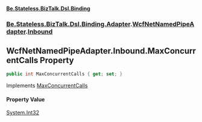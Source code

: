 #### [Be.Stateless.BizTalk.Dsl.Binding](README.md 'README')
### [Be.Stateless.BizTalk.Dsl.Binding.Adapter](Be.Stateless.BizTalk.Dsl.Binding.Adapter.md 'Be.Stateless.BizTalk.Dsl.Binding.Adapter').[WcfNetNamedPipeAdapter](WcfNetNamedPipeAdapter.md 'Be.Stateless.BizTalk.Dsl.Binding.Adapter.WcfNetNamedPipeAdapter').[Inbound](WcfNetNamedPipeAdapter.Inbound.md 'Be.Stateless.BizTalk.Dsl.Binding.Adapter.WcfNetNamedPipeAdapter.Inbound')

## WcfNetNamedPipeAdapter.Inbound.MaxConcurrentCalls Property

```csharp
public int MaxConcurrentCalls { get; set; }
```

Implements [MaxConcurrentCalls](IAdapterConfigMaxConcurrentCalls.MaxConcurrentCalls.md 'Be.Stateless.BizTalk.Dsl.Binding.Adapter.IAdapterConfigMaxConcurrentCalls.MaxConcurrentCalls')

#### Property Value
[System.Int32](https://docs.microsoft.com/en-us/dotnet/api/System.Int32 'System.Int32')